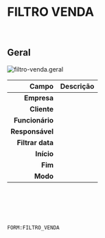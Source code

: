 # FILTRO VENDA
<br>

## Geral
![filtro-venda.geral](https://raw.githubusercontent.com/netforcews/docs-erp/master/geral/imagens/filtro-venda.geral.png)

Campo | Descrição
--:|---
**Empresa** | 
**Cliente** | 
**Funcionário** | 
**Responsável** | 
**Filtrar data** | 
**Início** | 
**Fim** | 
**Modo** | 
<br>
<br>
<br>
<br>

```FORM:FILTRO_VENDA```
